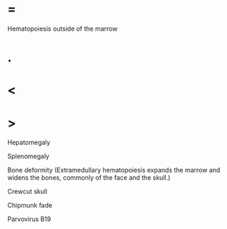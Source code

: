 # =

Hematopoiesis outside of the marrow

# .

# <

# >

Hepatomegaly

Splenomegaly

Bone deformity (Extramedullary hematopoiesis expands the marrow and widens the bones, commonly of the face and the skull.)

Crewcut skull

Chipmunk fade

Parvovirus B19
